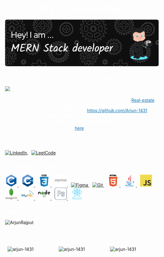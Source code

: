 <h1 align="center" style="color: white; margin-bottom: 20px;">Hi 👋, I'm Arjun Singh</h1>
<div align="center" style="margin-bottom: 20px;">
  <img src="github-header-image.png" alt="GitHub Header Image">
</div>
<h3 align="center" style="color: white; margin-bottom: 20px;">A passionate MERN stack developer from India</h3>

<p align="left" style="color: white; margin-bottom: 20px;">
  <img src="https://komarev.com/ghpvc/?username=arjun-1431&label=Profile%20views&color=0e75b6&style=flat" alt="arjun-1431">
</p>

<ul style="color: white; margin-bottom: 20px;">
  <li>🔭 I’m currently working on TechiesShubhdeep IT Solutions <a href="https://github.com/Arjun-1431/Real-estate.git" style="color: #0e75b6;">Real-estate</a></li>
  <li>🌱 I’m currently learning <strong>React.js, Express.js, Node.js, MongoDB</strong></li>
  <li>👨‍💻 All of my projects are available at <a href="https://github.com/Arjun-1431" style="color: #0e75b6;">https://github.com/Arjun-1431</a></li>
  <li>💬 Ask me about <strong>React.js, Node.js, Express.js, MongoDB</strong></li>
  <li>📫 How to reach me <strong>arjunsingh32085@gmail.com</strong></li>
  <li>📄 Know about my experiences <a href="https://drive.google.com/file/d/1AwUiErqZdnKHZ1nThtA-Vp3kpY-5lFdi/view?usp=sharing" style="color: #0e75b6;">here</a></li>
</ul>

<h3 align="left" style="color: white; margin-bottom: 20px;">Connect with me:</h3>
<p align="left" style="margin-bottom: 20px;">
  <a href="https://linkedin.com/in/arjunsinghmern" target="blank" style="margin-right: 10px;">
    <img align="center" src="https://raw.githubusercontent.com/rahuldkjain/github-profile-readme-generator/master/src/images/icons/Social/linked-in-alt.svg" alt="LinkedIn" height="30" width="40">
  </a>
  <a href="https://leetcode.com/u/arjunsingh1726/" target="blank">
    <img align="center" src="https://raw.githubusercontent.com/rahuldkjain/github-profile-readme-generator/master/src/images/icons/Social/leet-code.svg" alt="LeetCode" height="30" width="40">
  </a>
</p>

<h3 align="left" style="color: white; margin-bottom: 20px;">Languages and Tools:</h3>
<p align="left" style="margin-bottom: 20px;">
  <a href="https://www.cprogramming.com/" target="_blank" rel="noreferrer" style="margin-right: 10px;">
    <img src="https://raw.githubusercontent.com/devicons/devicon/master/icons/c/c-original.svg" alt="C" width="40" height="40">
  </a>
  <a href="https://www.w3schools.com/cpp/" target="_blank" rel="noreferrer" style="margin-right: 10px;">
    <img src="https://raw.githubusercontent.com/devicons/devicon/master/icons/cplusplus/cplusplus-original.svg" alt="C++" width="40" height="40">
  </a>
  <a href="https://www.w3schools.com/css/" target="_blank" rel="noreferrer" style="margin-right: 10px;">
    <img src="https://raw.githubusercontent.com/devicons/devicon/master/icons/css3/css3-original-wordmark.svg" alt="CSS3" width="40" height="40">
  </a>
  <a href="https://expressjs.com" target="_blank" rel="noreferrer" style="margin-right: 10px;">
    <img src="https://raw.githubusercontent.com/devicons/devicon/master/icons/express/express-original-wordmark.svg" alt="Express.js" width="40" height="40">
  </a>
  <a href="https://www.figma.com/" target="_blank" rel="noreferrer" style="margin-right: 10px;">
    <img src="https://www.vectorlogo.zone/logos/figma/figma-icon.svg" alt="Figma" width="40" height="40">
  </a>
  <a href="https://git-scm.com/" target="_blank" rel="noreferrer" style="margin-right: 10px;">
    <img src="https://www.vectorlogo.zone/logos/git-scm/git-scm-icon.svg" alt="Git" width="40" height="40">
  </a>
  <a href="https://www.w3.org/html/" target="_blank" rel="noreferrer" style="margin-right: 10px;">
    <img src="https://raw.githubusercontent.com/devicons/devicon/master/icons/html5/html5-original-wordmark.svg" alt="HTML5" width="40" height="40">
  </a>
  <a href="https://www.java.com" target="_blank" rel="noreferrer" style="margin-right: 10px;">
    <img src="https://raw.githubusercontent.com/devicons/devicon/master/icons/java/java-original.svg" alt="Java" width="40" height="40">
  </a>
  <a href="https://developer.mozilla.org/en-US/docs/Web/JavaScript" target="_blank" rel="noreferrer" style="margin-right: 10px;">
    <img src="https://raw.githubusercontent.com/devicons/devicon/master/icons/javascript/javascript-original.svg" alt="JavaScript" width="40" height="40">
  </a>
  <a href="https://www.mongodb.com/" target="_blank" rel="noreferrer" style="margin-right: 10px;">
    <img src="https://raw.githubusercontent.com/devicons/devicon/master/icons/mongodb/mongodb-original-wordmark.svg" alt="MongoDB" width="40" height="40">
  </a>
  <a href="https://www.mysql.com/" target="_blank" rel="noreferrer" style="margin-right: 10px;">
    <img src="https://raw.githubusercontent.com/devicons/devicon/master/icons/mysql/mysql-original-wordmark.svg" alt="MySQL" width="40" height="40">
  </a>
  <a href="https://nodejs.org" target="_blank" rel="noreferrer" style="margin-right: 10px;">
    <img src="https://raw.githubusercontent.com/devicons/devicon/master/icons/nodejs/nodejs-original-wordmark.svg" alt="Node.js" width="40" height="40">
  </a>
  <a href="https://www.photoshop.com/en" target="_blank" rel="noreferrer" style="margin-right: 10px;">
    <img src="https://raw.githubusercontent.com/devicons/devicon/master/icons/photoshop/photoshop-line.svg" alt="Photoshop" width="40" height="40">
  </a>
  <a href="https://reactjs.org/" target="_blank" rel="noreferrer" style="margin-right: 10px;">
    <img src="https://raw.githubusercontent.com/devicons/devicon/master/icons/react/react-original-wordmark.svg" alt="React.js" width="40" height="40">
  </a>
</p>

<h3 align="left" style="color: white; margin-bottom: 20px;">Support:</h3>
<p>
  <a href="https://ko-fi.com/ArjunRajput">
    <img align="left" src="https://cdn.ko-fi.com/cdn/kofi3.png?v=3" height="50" width="210" alt="ArjunRajput" style="margin-bottom: 20px;">
  </a>
</p>
<br><br><br><br>

<div style="display: flex; justify-content: space-around; align-items: center; margin: 20px 0;">
  <img src="https://github-readme-stats.vercel.app/api/top-langs?username=arjun-1431&show_icons=true&locale=en&layout=compact&theme=dark" alt="arjun-1431" style="width: 30%; height: auto;">
  <img src="https://github-readme-stats.vercel.app/api?username=arjun-1431&show_icons=true&locale=en&theme=dark" alt="arjun-1431" style="width: 30%; height: auto;">
  <img src="https://github-readme-streak-stats.herokuapp.com/?user=arjun-1431&theme=dark" alt="arjun-1431" style="width: 30%; height: auto;">
</div>
